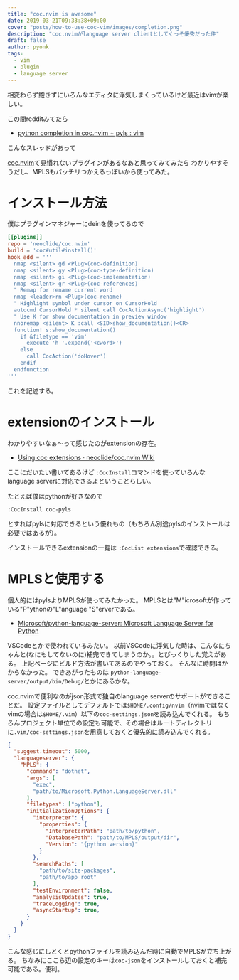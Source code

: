 ```yaml
---
title: "coc.nvim is awesome"
date: 2019-03-21T09:33:38+09:00
cover: "posts/how-to-use-coc-vim/images/completion.png"
description: "coc.nvimがlanguage server clientとしてくっそ優秀だった件"
draft: false
author: pyonk
tags:
  - vim
  - plugin
  - language server
---
```



相変わらず飽きずにいろんなエディタに浮気しまくっているけど最近はvimが楽しい。

この間redditみてたら

- [python completion in coc.nvim + pyls : vim](https://www.reddit.com/r/vim/comments/b1yfsg/python_completion_in_cocnvim_pyls/)

こんなスレッドがあって

[coc.nvim](https://github.com/neoclide/coc.nvim)て見慣れないプラグインがあるなあと思ってみてみたら
わかりやすそうだし、MPLSもバッチリつかえるっぽいから使ってみた。


# インストール方法
僕はプラグインマネジャーにdeinを使ってるので

```toml:dein/plugins.toml
[[plugins]]
repo = 'neoclide/coc.nvim'
build = 'coc#util#install()'
hook_add = '''
  nmap <silent> gd <Plug>(coc-definition)
  nmap <silent> gy <Plug>(coc-type-definition)
  nmap <silent> gi <Plug>(coc-implementation)
  nmap <silent> gr <Plug>(coc-references)
  " Remap for rename current word
  nmap <leader>rn <Plug>(coc-rename)
  " Highlight symbol under cursor on CursorHold
  autocmd CursorHold * silent call CocActionAsync('highlight')
  " Use K for show documentation in preview window
  nnoremap <silent> K :call <SID>show_documentation()<CR>
  function! s:show_documentation()
    if &filetype == 'vim'
      execute 'h '.expand('<cword>')
    else
      call CocAction('doHover')
    endif
  endfunction
'''
```

これを記述する。


# extensionのインストール
わかりやすいなぁ〜って感じたのがextensionの存在。

- [Using coc extensions · neoclide/coc.nvim Wiki](https://github.com/neoclide/coc.nvim/wiki/Using-coc-extensions)

ここにだいたい書いてあるけど
`:CocInstall`コマンドを使っていろんなlanguage serverに対応できるよということらしい。

たとえば僕はpythonが好きなので

```
:CocInstall coc-pyls
```
とすればpylsに対応できるという優れもの（もちろん別途pylsのインストールは必要ではあるが）。

インストールできるextensionの一覧は
`:CocList extensions`で確認できる。


# MPLSと使用する
個人的にはpylsよりMPLSが使ってみたかった。
MPLSとは"M"icrosoftが作っている"P"ythonの"L"anguage "S"erverである。

- [Microsoft/python-language-server: Microsoft Language Server for Python](https://github.com/Microsoft/python-language-server)

VSCodeとかで使われているみたい。
以前VSCodeに浮気した時は、こんなにちゃんと(なにもしてないのに)補完できてしまうのか。。とびっくりした覚えがある。
上記ページにビルド方法が書いてあるのでやっておく。
そんなに時間はかからなかった。
できあがったものは
`python-language-server/output/bin/Debug/`とかにあるかな。

coc.nvimで便利なのがjson形式で独自のlanguage serverのサポートができることだ。
設定ファイルとしてデフォルトでは`$HOME/.config/nvim`（nvimではなくvimの場合は`$HOME/.vim`）以下の`coc-settings.json`を読み込んでくれる。
もちろんプロジェクト単位での設定も可能で、その場合はルートディレクトリに`.vim/coc-settings.json`を用意しておくと優先的に読み込んでくれる。

```json:coc-settings.json
{
  "suggest.timeout": 5000,
  "languageserver": {
    "MPLS": {
      "command": "dotnet",
      "args": [
        "exec",
        "path/to/Microsoft.Python.LanguageServer.dll"
      ],
      "filetypes": ["python"],
      "initializationOptions": {
        "interpreter": {
          "properties": {
            "InterpreterPath": "path/to/python",
            "DatabasePath": "path/to/MPLS/output/dir",
            "Version": "{python version}"
          }
        },
        "searchPaths": [
          "path/to/site-packages",
          "path/to/app_root"
        ],
        "testEnvironment": false,
        "analysisUpdates": true,
        "traceLogging": true,
        "asyncStartup": true,
      }
    }
  }
}
```

こんな感じにしとくとpythonファイルを読み込んだ時に自動でMPLSが立ち上がる。
ちなみにここら辺の設定のキーは`coc-json`をインストールしておくと補完可能である。便利。

